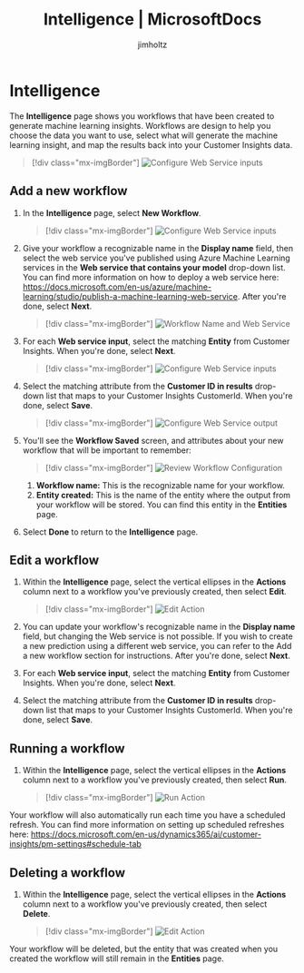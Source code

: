 ﻿---
title: "Intelligence | MicrosoftDocs"
description: Manage workflows used to generate machine learning insights
ms.custom: ""
ms.date: 06/28/2019
ms.reviewer: ""
ms.service: dynamics-365-ai
ms.suite: ""
ms.tgt_pltfrm: ""
ms.topic: "get-started-article"
applies_to: 
  - "Dynamics 365 (online)"
  - "Dynamics 365 Version 9.x"
ms.assetid: 
caps.latest.revision: 31
author: "jimholtz"
ms.author: "jimholtz"
manager: "kvivek"
robots: noindex,nofollow
---
# Intelligence
The **Intelligence** page shows you workflows that have been created to generate machine learning insights.  Workflows are design to help you choose the data you want to use, select what will generate the machine learning insight, and map the results back into your Customer Insights data.

   > [!div class="mx-imgBorder"] 
   > ![](media/intelligence-main.png "Configure Web Service inputs")

## Add a new workflow

1. In the **Intelligence** page, select **New Workflow**.

   > [!div class="mx-imgBorder"] 
   > ![](media/intelligence-newworkflow.png "Configure Web Service inputs")

2. Give your workflow a recognizable name in the **Display name** field, then select the web service you've published using Azure Machine Learning services in the **Web service that contains your model** drop-down list.  You can find more information on how to deploy a web service here: https://docs.microsoft.com/en-us/azure/machine-learning/studio/publish-a-machine-learning-web-service. After you're done, select **Next**.

   > [!div class="mx-imgBorder"] 
   > ![](media/intelligence-screen1.png "Workflow Name and Web Service")

3. For each **Web service input**, select the matching **Entity** from Customer Insights. When you're done, select **Next**.

   > [!div class="mx-imgBorder"] 
   > ![](media/intelligence-screen2.png "Configure Web Service inputs")

4. Select the matching attribute from the **Customer ID in results** drop-down list that maps to your Customer Insights CustomerId. When you're done, select **Save**.

   > [!div class="mx-imgBorder"] 
   > ![](media/intelligence-screen3.png "Configure Web Service output")

5. You'll see the **Workflow Saved** screen, and attributes about your new workflow that will be important to remember:

   > [!div class="mx-imgBorder"] 
   > ![](media/intelligence-screen4.png "Review Workflow Configuration")

   1. **Workflow name:** This is the recognizable name for your workflow.
   2. **Entity created:** This is the name of the entity where the output from your workflow will be stored. You can find this entity in the **Entities** page.

6. Select **Done** to return to the **Intelligence** page.

## Edit a workflow

1. Within the **Intelligence** page, select the vertical ellipses in the **Actions** column next to a workflow you've previously created, then select **Edit**.

   > [!div class="mx-imgBorder"] 
   > ![](media/intelligence-action-edit.png "Edit Action")

2. You can update your workflow's recognizable name in the **Display name** field, but changing the Web service is not possible. If you wish to create a new prediction using a different web service, you can refer to the Add a new workflow section for instructions. After you're done, select **Next**.

3. For each **Web service input**, select the matching **Entity** from Customer Insights. When you're done, select **Next**.

4. Select the matching attribute from the **Customer ID in results** drop-down list that maps to your Customer Insights CustomerId. When you're done, select **Save**.

## Running a workflow

1. Within the **Intelligence** page, select the vertical ellipses in the **Actions** column next to a workflow you've previously created, then select **Run**.

   > [!div class="mx-imgBorder"] 
   > ![](media/intelligence-action-run.png "Run Action")

Your workflow will also automatically run each time you have a scheduled refresh. You can find more information on setting up scheduled refreshes here: https://docs.microsoft.com/en-us/dynamics365/ai/customer-insights/pm-settings#schedule-tab

## Deleting a workflow

1. Within the **Intelligence** page, select the vertical ellipses in the **Actions** column next to a workflow you've previously created, then select **Delete**.

   > [!div class="mx-imgBorder"] 
   > ![](media/intelligence-action-delete.png "Edit Action")

Your workflow will be deleted, but the entity that was created when you created the workflow will still remain in the **Entities** page.

